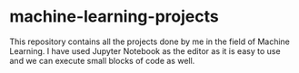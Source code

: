 # machine-learning-projects
This repository contains all the projects done by me in the field of Machine Learning. I have used Jupyter Notebook as the editor as it is easy to use and we can execute small blocks of code as well. 
